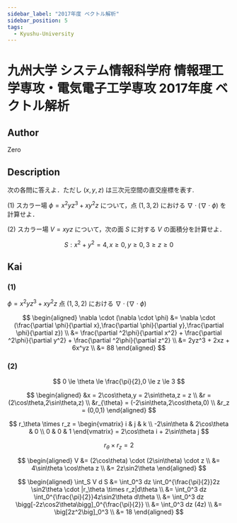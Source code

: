 ```yaml
---
sidebar_label: "2017年度 ベクトル解析"
sidebar_position: 5
tags:
  - Kyushu-University
---
```

# 九州大学 システム情報科学府 情報理工学専攻・電気電子工学専攻 2017年度 ベクトル解析 


## **Author**
Zero

## **Description**
次の各問に答えよ．ただし $(x, y, z)$ は三次元空間の直交座標を表す.

(1) スカラー場 $\phi = x^2yz^3 + xy^2z$ について，点 $(1,3,2)$ における $\nabla \cdot (\nabla \cdot \phi)$ を計算せよ．

(2) スカラー場 $V = xyz$ について，次の面 $S$ に対する $V$ の面積分を計算せよ．

$$
S: x^2 + y^2 = 4,x \ge 0,y \ge 0, 3 \ge z \ge 0
$$

## **Kai** 
### (1)
$\phi = x^2yz^3 + xy^2z$ 点 $(1,3,2)$ における $\nabla \cdot (\nabla \cdot \phi)$

$$
\begin{aligned}
\nabla \cdot (\nabla \cdot \phi) &= \nabla \cdot (\frac{\partial \phi}{\partial x},\frac{\partial \phi}{\partial y},\frac{\partial \phi}{\partial z}) \\
&= \frac{\partial ^2\phi}{\partial x^2} + \frac{\partial ^2\phi}{\partial y^2} + \frac{\partial ^2\phi}{\partial z^2} \\
&= 2yz^3 + 2xz + 6x^yz \\
&= 88
\end{aligned}
$$

### (2)
$$
0 \le \theta \le \frac{\pi}{2},0 \le z \le 3
$$

$$
\begin{aligned}
&x = 2\cos\theta,y = 2\sin\theta,z = z \\
&r = (2\cos\theta,2\sin\theta,z) \\
&r_{\theta} = (-2\sin\theta,2\cos\theta,0) \\
&r_z = (0,0,1)
\end{aligned}
$$

$$
r_\theta \times r_z = 
\begin{vmatrix}
i & j & k \\
-2\sin\theta & 2\cos\theta & 0 \\
0 & 0 & 1
\end{vmatrix} = 2\cos\theta i + 2\sin\theta j
$$

$$
r_\theta \times r_z = 2
$$

$$
\begin{aligned}
V &= (2\cos\theta) \cdot (2\sin\theta) \cdot z \\
&= 4\sin\theta \cos\theta z \\
&= 2z\sin2\theta
\end{aligned}
$$

$$
\begin{aligned}
\int_S V d S &= \int_0^3 dz \int_0^{\frac{\pi}{2}}2z \sin2\theta \cdot |r_\theta \times r_z|d\theta \\
&= \int_0^3 dz \int_0^{\frac{\pi}{2}}4z\sin2\theta d\theta \\
&= \int_0^3 dz \bigg[-2z\cos2\theta\bigg]_0^{\frac{\pi}{2}} \\
&= \int_0^3 dz (4z) \\
&= \big[2z^2\big]_0^3 \\
&= 18
\end{aligned}
$$

